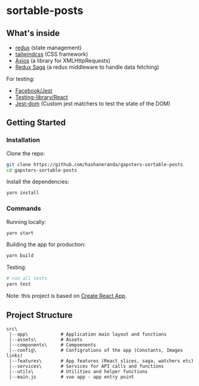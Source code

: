 # sortable-posts

## What's inside

- [redux](https://github.com/reduxjs/redux) (state management)
- [tailwindcss](https://github.com/tailwindlabs/tailwindcss) (CSS framework)
- [Axios](https://github.com/mzabriskie/axios) (a library for XMLHttpRequests)
- [Redux Saga](https://github.com/redux-saga/redux-saga/) (a redux middleware to handle data fetching)

For testing:

- [Facebook/Jest](https://facebook.github.io/jest/)
- [Testing-library/React](https://testing-library.com/docs/react-testing-library/intro)
- [Jest-dom](https://github.com/testing-library/jest-dom) (Custom jest matchers to test the state of the DOM)

## Getting Started

### Installation

Clone the repo:

```bash
git clone https://github.com/hashaneranda/gapsters-sortable-posts
cd gapsters-sortable-posts
```

Install the dependencies:

```bash
yarn install
```

### Commands

Running locally:

```bash
yarn start
```

Building the app for production:

```bash
yarn build
```

Testing:

```bash
# run all tests
yarn test

```

Note: this project is based on [Create React App](https://github.com/facebook/create-react-app).

## Project Structure

```
src\
 |--app\            # Application main layout and functions
 |--assets\         # Assets
 |--components\     # Compoenents
 |--config\         # Configrations of the app (Constants, Images links)
 |--features\       # App features (React slices, saga, watchers etc)
 |--services\       # Services for API calls and functions
 |--utils\          # Utilities and helper functions
 |--main.js         # vue app - app entry point
```
